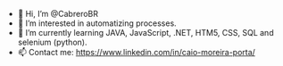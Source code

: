 - 👋 Hi, I’m @CabreroBR
- 👀 I’m interested in automatizing processes.
- 🌱 I’m currently learning JAVA, JavaScript, .NET, HTM5, CSS, SQL and selenium (python).
- 📫 Contact me: https://www.linkedin.com/in/caio-moreira-porta/
